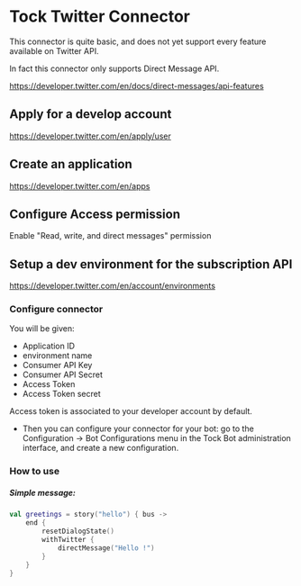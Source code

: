 # Tock Twitter Connector

This connector is quite basic, and does not yet support every feature available on Twitter API.

In fact this connector only supports Direct Message API.

https://developer.twitter.com/en/docs/direct-messages/api-features

## Apply for a develop account

https://developer.twitter.com/en/apply/user

## Create an application

https://developer.twitter.com/en/apps

## Configure Access permission

Enable "Read, write, and direct messages" permission

##  Setup a dev environment for the subscription API

https://developer.twitter.com/en/account/environments

### Configure connector

You will be given:

 - Application ID
 - environment name
 - Consumer API Key
 - Consumer API Secret
 - Access Token
 - Access Token secret
 
 
Access token is associated to your developer account by default.

* Then you can configure your connector for your bot: go to the Configuration -> Bot Configurations menu in the Tock Bot administration interface, and create a new configuration.

### How to use
##### Simple message:

```kotlin
val greetings = story("hello") { bus ->
    end {
        resetDialogState()
        withTwitter {
            directMessage("Hello !")
        }
    }
}
```

